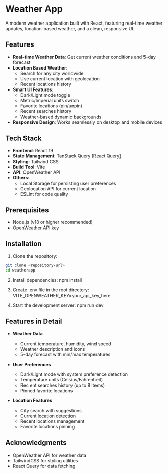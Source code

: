 # Weather App

A modern weather application built with React, featuring real-time weather updates, location-based weather, and a clean, responsive UI.

## Features

- **Real-time Weather Data**: Get current weather conditions and 5-day forecast
- **Location Based Weather**:
  - Search for any city worldwide
  - Use current location with geolocation
  - Recent locations history
- **Smart UI Features**:
  - Dark/Light mode toggle
  - Metric/Imperial units switch
  - Favorite locations (pin/unpin)
  - Recent searches history
  - Weather-based dynamic backgrounds
- **Responsive Design**: Works seamlessly on desktop and mobile devices

## Tech Stack

- **Frontend**: React 19
- **State Management**: TanStack Query (React Query)
- **Styling**: Tailwind CSS
- **Build Tool**: Vite
- **API**: OpenWeather API
- **Others**:
  - Local Storage for persisting user preferences
  - Geolocation API for current location
  - ESLint for code quality

## Prerequisites

- Node.js (v18 or higher recommended)
- OpenWeather API key

## Installation

1. Clone the repository:

```bash
git clone <repository-url>
cd weatherapp
```

2. Install dependencies:
   npm install

3. Create .env file in the root directory:
   VITE_OPENWEATHER_KEY=your_api_key_here

4. Start the development server:
   npm run dev

## Features in Detail

- **Weather Data**

  - Current temperature, humidity, wind speed
  - Weather description and icons
  - 5-day forecast with min/max temperatures

- **User Preferences**

  - Dark/Light mode with system preference detection
  - Temperature units (Celsius/Fahrenheit)
  - Rec ent searches history (up to 8 items)
  - Pinned favorite locations

- **Location Features**
  - City search with suggestions
  - Current location detection
  - Recent locations management
  - Favorite locations pinning

## Acknowledgments

- OpenWeather API for weather data
- TailwindCSS for styling utilities
- React Query for data fetching
